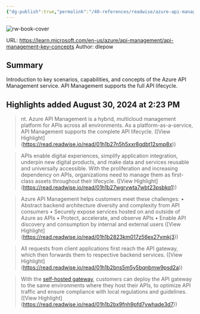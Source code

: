 ```yaml
---
{"dg-publish":true,"permalink":"/40-references/readwise/azure-api-management-overview-and-key-concepts/","tags":["rw/articles"]}
---
```


![rw-book-cover](https://readwise-assets.s3.amazonaws.com/media/uploaded_book_covers/profile_921743/logo-ms-social_rUrD9xy.png)
  
URL: https://learn.microsoft.com/en-us/azure/api-management/api-management-key-concepts
Author: dlepow

## Summary

Introduction to key scenarios, capabilities, and concepts of the Azure API Management service. API Management supports the full API lifecycle.

## Highlights added August 30, 2024 at 2:23 PM
>nt. Azure API Management is a hybrid, multicloud management platform for APIs across all environments. As a platform-as-a-service, API Management supports the complete API lifecycle. ([View Highlight] (https://read.readwise.io/read/01h1b27n5h5xxr8gdbt12smp8x))


>APIs enable digital experiences, simplify application integration, underpin new digital products, and make data and services reusable and universally accessible. ​With the proliferation and increasing dependency on APIs, organizations need to manage them as first-class assets throughout their lifecycle.​ ([View Highlight] (https://read.readwise.io/read/01h1b27wgrvwta7wbt23psbkq1))


>Azure API Management helps customers meet these challenges:
>• Abstract backend architecture diversity and complexity from API consumers
>• Securely expose services hosted on and outside of Azure as APIs
>• Protect, accelerate, and observe APIs
>• Enable API discovery and consumption by internal and external users ([View Highlight] (https://read.readwise.io/read/01h1b2823km017z56ex27vmkj3))


>All requests from client applications first reach the API gateway, which then forwards them to respective backend services. ([View Highlight] (https://read.readwise.io/read/01h1b2bns5m5y5bqnbmw9psd2a))


>With the [self-hosted gateway](https://learn.microsoft.com/en-us/azure/api-management/api-management-key-concepts/self-hosted-gateway-overview), customers can deploy the API gateway to the same environments where they host their APIs, to optimize API traffic and ensure compliance with local regulations and guidelines. ([View Highlight] (https://read.readwise.io/read/01h1b2bx9fnh9pfd7ywhade3d7))



